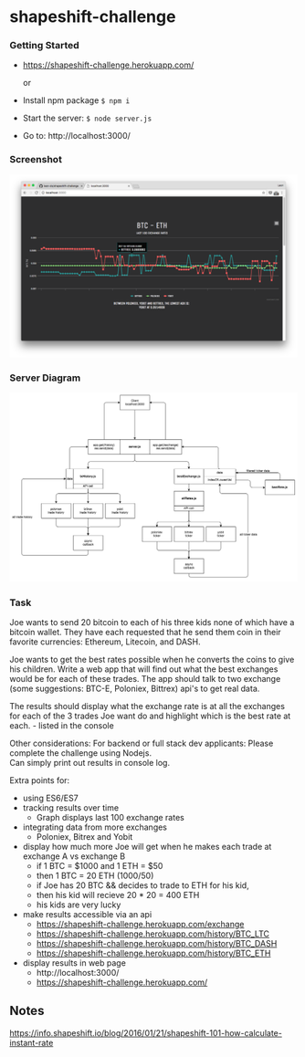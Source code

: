 # shapeshift-challenge

### Getting Started
- https://shapeshift-challenge.herokuapp.com/

    or

- Install npm package `$ npm i`
- Start the server:
`$ node server.js`
- Go to:
http://localhost:3000/


### Screenshot
![alt tag](https://github.com/leon-do/shapeshift-challenge/blob/master/server/diagram/screenshot.png)


### Server Diagram
![alt tag](https://github.com/leon-do/shapeshift-challenge/blob/master/server/diagram/nodeJS%20diagram.png)


### Task
Joe wants to send 20 bitcoin to each of his three kids none of which have a bitcoin wallet. They have each requested that he send them coin in their favorite currencies: 
Ethereum, Litecoin, and DASH. 

Joe wants to get the best rates possible when he converts the coins to give his children. Write a web app that will find out what the best exchanges would be for each of these trades. The app should talk to two exchange (some suggestions: BTC-E, Poloniex, Bittrex) api's to get real data. 

The results should display what the exchange rate is at all the exchanges for each of the 3 trades Joe want do and highlight which is the best rate at each.
    - listed in the console

Other considerations:
For backend or full stack dev applicants:
    Please complete the challenge using Nodejs.  
    Can simply print out results in console log.

Extra points for: 
- using ES6/ES7 
- tracking results over time
    - Graph displays last 100 exchange rates
- integrating data from more exchanges
    - Poloniex, Bitrex and Yobit
- display how much more Joe will get when he makes each trade at exchange A vs exchange B
    - if    1 BTC = $1000 and 1 ETH = $50
    - then  1 BTC = 20 ETH (1000/50)
    - if    Joe has 20 BTC && decides to trade to ETH for his kid, 
    - then  his kid will recieve 20 * 20 = 400 ETH
    - his kids are very lucky
- make results accessible via an api
    - https://shapeshift-challenge.herokuapp.com/exchange
    - https://shapeshift-challenge.herokuapp.com/history/BTC_LTC
    - https://shapeshift-challenge.herokuapp.com/history/BTC_DASH
    - https://shapeshift-challenge.herokuapp.com/history/BTC_ETH
- display results in web page
    - http://localhost:3000/
    - https://shapeshift-challenge.herokuapp.com/

## Notes

https://info.shapeshift.io/blog/2016/01/21/shapeshift-101-how-calculate-instant-rate